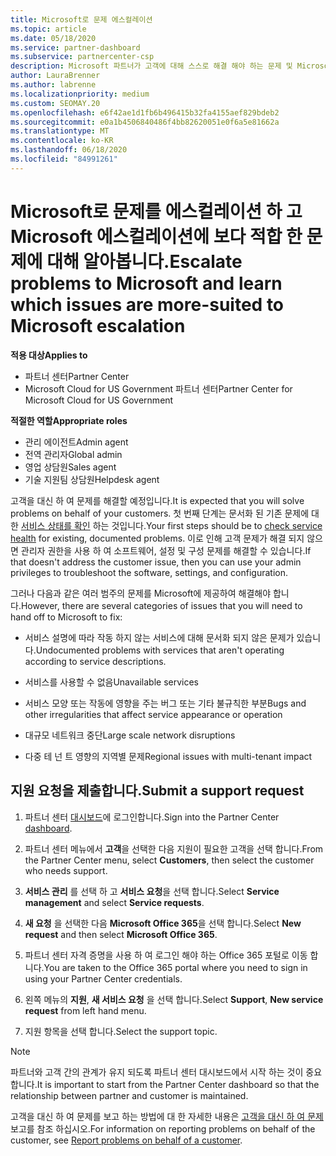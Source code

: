 ```yaml
---
title: Microsoft로 문제 에스컬레이션
ms.topic: article
ms.date: 05/18/2020
ms.service: partner-dashboard
ms.subservice: partnercenter-csp
description: Microsoft 파트너가 고객에 대해 스스로 해결 해야 하는 문제 및 Microsoft로 에스컬레이션 해야 할 수 있는 문제에 대해 알아보세요.
author: LauraBrenner
ms.author: labrenne
ms.localizationpriority: medium
ms.custom: SEOMAY.20
ms.openlocfilehash: e6f42ae1d1fb6b496415b32fa4155aef829bdeb2
ms.sourcegitcommit: e0a1b4506840486f4bb82620051e0f6a5e81662a
ms.translationtype: MT
ms.contentlocale: ko-KR
ms.lasthandoff: 06/18/2020
ms.locfileid: "84991261"
---
```

# <a name="escalate-problems-to-microsoft-and-learn-which-issues-are-more-suited-to-microsoft-escalation"></a><span data-ttu-id="2348e-103">Microsoft로 문제를 에스컬레이션 하 고 Microsoft 에스컬레이션에 보다 적합 한 문제에 대해 알아봅니다.</span><span class="sxs-lookup"><span data-stu-id="2348e-103">Escalate problems to Microsoft and learn which issues are more-suited to Microsoft escalation</span></span>  

<span data-ttu-id="2348e-104">**적용 대상**</span><span class="sxs-lookup"><span data-stu-id="2348e-104">**Applies to**</span></span>

- <span data-ttu-id="2348e-105">파트너 센터</span><span class="sxs-lookup"><span data-stu-id="2348e-105">Partner Center</span></span>
- <span data-ttu-id="2348e-106">Microsoft Cloud for US Government 파트너 센터</span><span class="sxs-lookup"><span data-stu-id="2348e-106">Partner Center for Microsoft Cloud for US Government</span></span>

<span data-ttu-id="2348e-107">**적절한 역할**</span><span class="sxs-lookup"><span data-stu-id="2348e-107">**Appropriate roles**</span></span>

- <span data-ttu-id="2348e-108">관리 에이전트</span><span class="sxs-lookup"><span data-stu-id="2348e-108">Admin agent</span></span>
- <span data-ttu-id="2348e-109">전역 관리자</span><span class="sxs-lookup"><span data-stu-id="2348e-109">Global admin</span></span>
- <span data-ttu-id="2348e-110">영업 상담원</span><span class="sxs-lookup"><span data-stu-id="2348e-110">Sales agent</span></span>
- <span data-ttu-id="2348e-111">기술 지원팀 상담원</span><span class="sxs-lookup"><span data-stu-id="2348e-111">Helpdesk agent</span></span>

<span data-ttu-id="2348e-112">고객을 대신 하 여 문제를 해결할 예정입니다.</span><span class="sxs-lookup"><span data-stu-id="2348e-112">It is expected that you will solve problems on behalf of your customers.</span></span> <span data-ttu-id="2348e-113">첫 번째 단계는 문서화 된 기존 문제에 대 한 [서비스 상태를 확인](check-service-health.md) 하는 것입니다.</span><span class="sxs-lookup"><span data-stu-id="2348e-113">Your first steps should be to [check service health](check-service-health.md) for existing, documented problems.</span></span> <span data-ttu-id="2348e-114">이로 인해 고객 문제가 해결 되지 않으면 관리자 권한을 사용 하 여 소프트웨어, 설정 및 구성 문제를 해결할 수 있습니다.</span><span class="sxs-lookup"><span data-stu-id="2348e-114">If that doesn't address the customer issue, then you can use your admin privileges to troubleshoot the software, settings, and configuration.</span></span>

<span data-ttu-id="2348e-115">그러나 다음과 같은 여러 범주의 문제를 Microsoft에 제공하여 해결해야 합니다.</span><span class="sxs-lookup"><span data-stu-id="2348e-115">However, there are several categories of issues that you will need to hand off to Microsoft to fix:</span></span>

- <span data-ttu-id="2348e-116">서비스 설명에 따라 작동 하지 않는 서비스에 대해 문서화 되지 않은 문제가 있습니다.</span><span class="sxs-lookup"><span data-stu-id="2348e-116">Undocumented problems with services that aren't operating according to service descriptions.</span></span>

- <span data-ttu-id="2348e-117">서비스를 사용할 수 없음</span><span class="sxs-lookup"><span data-stu-id="2348e-117">Unavailable services</span></span>

- <span data-ttu-id="2348e-118">서비스 모양 또는 작동에 영향을 주는 버그 또는 기타 불규칙한 부분</span><span class="sxs-lookup"><span data-stu-id="2348e-118">Bugs and other irregularities that affect service appearance or operation</span></span>

- <span data-ttu-id="2348e-119">대규모 네트워크 중단</span><span class="sxs-lookup"><span data-stu-id="2348e-119">Large scale network disruptions</span></span>

- <span data-ttu-id="2348e-120">다중 테 넌 트 영향의 지역별 문제</span><span class="sxs-lookup"><span data-stu-id="2348e-120">Regional issues with multi-tenant impact</span></span>

## <a name="submit-a-support-request"></a><span data-ttu-id="2348e-121">지원 요청을 제출합니다.</span><span class="sxs-lookup"><span data-stu-id="2348e-121">Submit a support request</span></span>

1. <span data-ttu-id="2348e-122">파트너 센터 [대시보드](https://partner.microsoft.com/dashboard)에 로그인합니다.</span><span class="sxs-lookup"><span data-stu-id="2348e-122">Sign into the Partner Center [dashboard](https://partner.microsoft.com/dashboard).</span></span>

2. <span data-ttu-id="2348e-123">파트너 센터 메뉴에서 **고객**을 선택한 다음 지원이 필요한 고객을 선택 합니다.</span><span class="sxs-lookup"><span data-stu-id="2348e-123">From the Partner Center menu, select **Customers**, then select the customer who needs support.</span></span>

3. <span data-ttu-id="2348e-124">**서비스 관리** 를 선택 하 고 **서비스 요청**을 선택 합니다.</span><span class="sxs-lookup"><span data-stu-id="2348e-124">Select **Service management** and select **Service requests**.</span></span>

4. <span data-ttu-id="2348e-125">**새 요청** 을 선택한 다음 **Microsoft Office 365**을 선택 합니다.</span><span class="sxs-lookup"><span data-stu-id="2348e-125">Select **New request** and then select **Microsoft Office 365**.</span></span>

5. <span data-ttu-id="2348e-126">파트너 센터 자격 증명을 사용 하 여 로그인 해야 하는 Office 365 포털로 이동 합니다.</span><span class="sxs-lookup"><span data-stu-id="2348e-126">You are taken to the Office 365 portal where you need to sign in using your Partner Center credentials.</span></span>

6. <span data-ttu-id="2348e-127">왼쪽 메뉴의 **지원**, **새 서비스 요청** 을 선택 합니다.</span><span class="sxs-lookup"><span data-stu-id="2348e-127">Select **Support**, **New service request** from left hand menu.</span></span>

7. <span data-ttu-id="2348e-128">지원 항목을 선택 합니다.</span><span class="sxs-lookup"><span data-stu-id="2348e-128">Select the support topic.</span></span>

>[!NOTE]
><span data-ttu-id="2348e-129">파트너와 고객 간의 관계가 유지 되도록 파트너 센터 대시보드에서 시작 하는 것이 중요 합니다.</span><span class="sxs-lookup"><span data-stu-id="2348e-129">It is important to start from the Partner Center dashboard so that the relationship between partner and customer is maintained.</span></span> 


<span data-ttu-id="2348e-130">고객을 대신 하 여 문제를 보고 하는 방법에 대 한 자세한 내용은 [고객을 대신 하 여 문제](report-problems-on-behalf-of-a-customer.md)보고를 참조 하십시오.</span><span class="sxs-lookup"><span data-stu-id="2348e-130">For information on reporting problems on behalf of the customer, see [Report problems on behalf of a customer](report-problems-on-behalf-of-a-customer.md).</span></span>

 

 



